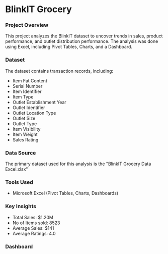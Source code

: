 # BlinkIT Grocery 

### Project Overview
This project analyzes the BlinkIT dataset to uncover trends in sales, product performance, and outlet distribution performance.
The analysis was done using Excel, including Pivot Tables, Charts, and a Dashboard.

### Dataset
The dataset contains transaction records, including:
- Item Fat Content	
- Serial Number	
- Item Identifier	
- Item Type	
- Outlet Establishment Year	
- Outlet Identifier	
- Outlet Location Type	
- Outlet Size
- Outlet Type	
- Item Visibility	
- Item Weight	
- Sales	Rating

### Data Source
The primary dataset used for this analysis is the "BlinkIT Grocery Data Excel.xlsx"

### Tools Used
- Microsoft Excel (Pivot Tables, Charts, Dashboards)

### Key Insights
- Total Sales: $1.20M
- No of Items sold: 8523
- Average Sales: $141
- Average Ratings: 4.0

### Dashboard










